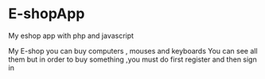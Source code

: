 # E-shopApp
My eshop app with php and javascript

My E-shop you can buy computers , mouses and keyboards 
You can see all them but in order to buy something 
,you must do first register and then sign in 
